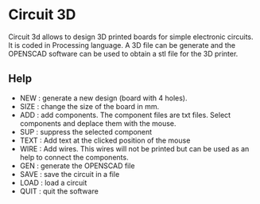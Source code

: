 # Circuit 3D
Circuit 3d allows to design 3D printed boards for simple electronic circuits. It is coded in Processing language.
A 3D file can be generate and the OPENSCAD software can be used to obtain a stl file for the 3D printer.

## Help

- NEW : generate a new design (board with 4 holes).
- SIZE : change the size of the board in mm.
- ADD : add components. The component files are txt files. Select components and deplace them with the mouse. 
- SUP : suppress the selected component
- TEXT : Add  text at the clicked position of the mouse
- WIRE : Add wires. This wires will not be printed but can be used as an help to connect the components.
- GEN : generate the OPENSCAD file
- SAVE : save the circuit in a file
- LOAD : load a circuit
- QUIT : quit the software